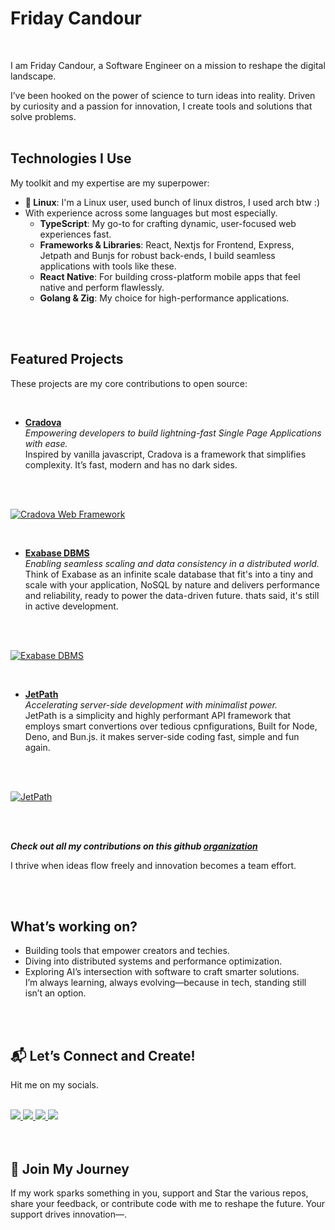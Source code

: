 # Friday Candour

<br>

I am Friday Candour, a Software Engineer on a mission to reshape the digital landscape.

I’ve been hooked on the power of science to turn ideas into reality. Driven by curiosity and a passion for innovation, I create tools and solutions that solve problems.
<br>
<br>

## Technologies I Use

My toolkit and my expertise are my superpower:

- **🐧 Linux**: I'm a Linux user, used bunch of linux distros, I used arch btw :)
- With experience across some languages but most especially.
  - **TypeScript**: My go-to for crafting dynamic, user-focused web experiences fast.
  - **Frameworks & Libraries**: React, Nextjs for Frontend, Express, Jetpath and Bunjs for robust back-ends, I build seamless applications with tools like these.
  - **React Native**: For building cross-platform mobile apps that feel native and perform flawlessly.
  - **Golang & Zig**: My choice for high-performance applications.

<br>
<br>

## Featured Projects

These projects are my core contributions to open source:

<br>

- **[Cradova](https://github.com/Codedynasty-dev/cradova)**  
  _Empowering developers to build lightning-fast Single Page Applications with ease._  
  Inspired by vanilla javascript, Cradova is a framework that simplifies complexity. It’s fast, modern and has no dark sides.

<br>
<br>

[![Cradova Web Framework](https://github-readme-stats.vercel.app/api/pin/?username=Codedynasty-dev&repo=cradova)](https://github.com/Codedynasty-dev/cradova)

<br>

- **[Exabase DBMS](https://github.com/Codedynasty-dev/Exabase)**  
  _Enabling seamless scaling and data consistency in a distributed world._  
  Think of Exabase as an infinite scale database that fit's into a tiny and scale with your application, NoSQL by nature and delivers performance and reliability, ready to power the data-driven future. thats said, it's still in active development.

<br>
<br>

[![Exabase DBMS](https://github-readme-stats.vercel.app/api/pin/?username=Codedynasty-dev&repo=Exabase)](https://github.com/Codedynasty-dev/Exabase)

<br>

- **[JetPath](https://github.com/Codedynasty-dev/JetPath)**  
  _Accelerating server-side development with minimalist power._  
  JetPath is a simplicity and highly performant API framework that employs smart convertions over tedious cpnfigurations, Built for Node, Deno, and Bun.js.
  it makes server-side coding fast, simple and fun again.
<br>
<br>

[![JetPath](https://github-readme-stats.vercel.app/api/pin/?username=Codedynasty-dev&repo=JetPath)](https://github.com/Codedynasty-dev/JetPath)

<br>
<br>

**_Check out all my contributions on this github [organization](https://github.com/CodeDynasty-dev)_**

I thrive when ideas flow freely and innovation becomes a team effort.

<br>
<br>

## What’s working on?

- Building tools that empower creators and techies.
- Diving into distributed systems and performance optimization.
- Exploring AI’s intersection with software to craft smarter solutions.  
  I’m always learning, always evolving—because in tech, standing still isn’t an option.

<br>
<br>

## 📬 Let’s Connect and Create!

Hit me on my socials.
<br>
<br>

<div class="flex gap-2">
<a href="https://www.twitter.com/fridaycandour" alt="Follow Me on Twitter"> 
    <img src="https://img.shields.io/badge/twitter-%231DA1F2.svg?&style=for-the-badge&logo=twitter&logoColor=white" />
</a>
<a href="https://www.linkedin.com/in/friday-candour-8a18011a5/" alt="Connect on LinkedIn"> 
  <img src="https://img.shields.io/badge/linkedin-%230077B5.svg?&style=for-the-badge&logo=linkedin&logoColor=white" />
</a>
<a href="mailto:fridaycandours@gmail.com">
  <img src="https://img.shields.io/badge/email me-%23D14836.svg?&style=for-the-badge&logo=gmail&logoColor=white" />
</a>
<a href="https://api.whatsapp.com/send?phone=2348166948755&text=Hello%20Friday,%20I%20got%20your%20contact%20from%20your%20Github%20profile" alt="Connect on Whatsapp"> 
    <img src="https://img.shields.io/badge/WHATSAPP-%2325D366.svg?&style=for-the-badge&logo=whatsapp&logoColor=white" />
</a>
</div>

<br>
<br>

## 🚀 Join My Journey

If my work sparks something in you, support and Star the various repos, share your feedback, or contribute code with me to reshape the future. Your support drives innovation—.

